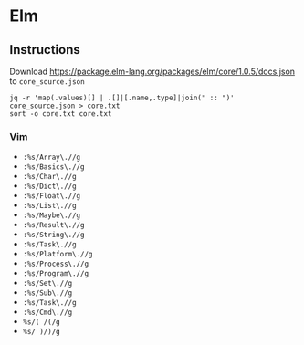 # Elm

## Instructions

Download <https://package.elm-lang.org/packages/elm/core/1.0.5/docs.json> to `core_source.json`

```shell
jq -r 'map(.values)[] | .[]|[.name,.type]|join(" :: ")' core_source.json > core.txt
sort -o core.txt core.txt
```

### Vim

- `:%s/Array\.//g`
- `:%s/Basics\.//g`
- `:%s/Char\.//g`
- `:%s/Dict\.//g`
- `:%s/Float\.//g`
- `:%s/List\.//g`
- `:%s/Maybe\.//g`
- `:%s/Result\.//g`
- `:%s/String\.//g`
- `:%s/Task\.//g`
- `:%s/Platform\.//g`
- `:%s/Process\.//g`
- `:%s/Program\.//g`
- `:%s/Set\.//g`
- `:%s/Sub\.//g`
- `:%s/Task\.//g`
- `:%s/Cmd\.//g`
- `%s/( /(/g`
- `%s/ )/)/g`
